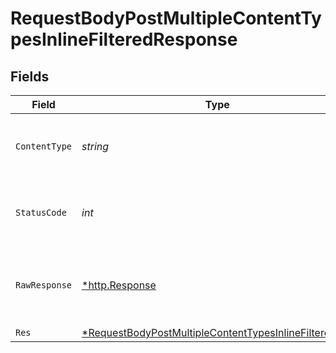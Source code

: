 # RequestBodyPostMultipleContentTypesInlineFilteredResponse


## Fields

| Field                                                                                                                                    | Type                                                                                                                                     | Required                                                                                                                                 | Description                                                                                                                              |
| ---------------------------------------------------------------------------------------------------------------------------------------- | ---------------------------------------------------------------------------------------------------------------------------------------- | ---------------------------------------------------------------------------------------------------------------------------------------- | ---------------------------------------------------------------------------------------------------------------------------------------- |
| `ContentType`                                                                                                                            | *string*                                                                                                                                 | :heavy_check_mark:                                                                                                                       | HTTP response content type for this operation                                                                                            |
| `StatusCode`                                                                                                                             | *int*                                                                                                                                    | :heavy_check_mark:                                                                                                                       | HTTP response status code for this operation                                                                                             |
| `RawResponse`                                                                                                                            | [*http.Response](https://pkg.go.dev/net/http#Response)                                                                                   | :heavy_minus_sign:                                                                                                                       | Raw HTTP response; suitable for custom response parsing                                                                                  |
| `Res`                                                                                                                                    | [*RequestBodyPostMultipleContentTypesInlineFilteredRes](../../models/operations/requestbodypostmultiplecontenttypesinlinefilteredres.md) | :heavy_minus_sign:                                                                                                                       | OK                                                                                                                                       |